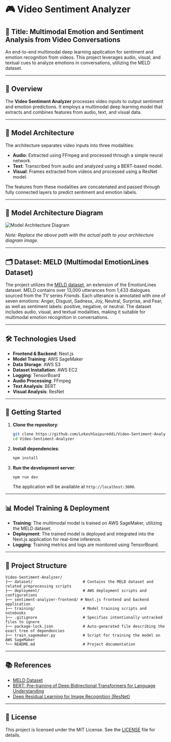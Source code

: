 # 🎮 Video Sentiment Analyzer

## 🎥 Title: Multimodal Emotion and Sentiment Analysis from Video Conversations

An end-to-end multimodal deep learning application for sentiment and emotion recognition from videos. This project leverages audio, visual, and textual cues to analyze emotions in conversations, utilizing the MELD dataset.

---

## 📌 Overview

The **Video Sentiment Analyzer** processes video inputs to output sentiment and emotion predictions. It employs a multimodal deep learning model that extracts and combines features from audio, text, and visual data.

---

## 🧠 Model Architecture

The architecture separates video inputs into three modalities:

* **Audio**: Extracted using FFmpeg and processed through a simple neural network.
* **Text**: Transcribed from audio and analyzed using a BERT-based model.
* **Visual**: Frames extracted from videos and processed using a ResNet model.

The features from these modalities are concatenated and passed through fully connected layers to predict sentiment and emotion labels.

---

## 🝻 Model Architecture Diagram

![Model Architecture Diagram](./public/model-architecture.png)

*Note: Replace the above path with the actual path to your architecture diagram image.*

---

## 🗂 Dataset: MELD (Multimodal EmotionLines Dataset)

The project utilizes the [MELD dataset](https://affective-meld.github.io/), an extension of the EmotionLines dataset. MELD contains over 13,000 utterances from 1,433 dialogues sourced from the TV series *Friends*. Each utterance is annotated with one of seven emotions: Anger, Disgust, Sadness, Joy, Neutral, Surprise, and Fear, as well as sentiment labels: positive, negative, or neutral. The dataset includes audio, visual, and textual modalities, making it suitable for multimodal emotion recognition in conversations.

---

## 🛠️ Technologies Used

* **Frontend & Backend**: Next.js
* **Model Training**: AWS SageMaker
* **Data Storage**: AWS S3
* **Dataset Installation**: AWS EC2
* **Logging**: TensorBoard
* **Audio Processing**: FFmpeg
* **Text Analysis**: BERT
* **Visual Analysis**: ResNet

---

## 🚀 Getting Started

1. **Clone the repository**:

   ```bash
   git clone https://github.com/LokeshSaipureddi/Video-Sentiment-Analyzer.git
   cd Video-Sentiment-Analyzer
   ```

2. **Install dependencies**:

   ```bash
   npm install
   ```

3. **Run the development server**:

   ```bash
   npm run dev
   ```

   The application will be available at `http://localhost:3000`.

---

## 📊 Model Training & Deployment

* **Training**: The multimodal model is trained on AWS SageMaker, utilizing the MELD dataset.
* **Deployment**: The trained model is deployed and integrated into the Next.js application for real-time inference.
* **Logging**: Training metrics and logs are monitored using TensorBoard.

---

## 📁 Project Structure

```
Video-Sentiment-Analyzer/
├── dataset/                      # Contains the MELD dataset and related preprocessing scripts
├── deployment/                   # AWS deployment scripts and configurations
├── sentiment-analyzer-frontend/ # Next.js frontend and backend application
├── training/                     # Model training scripts and notebooks
├── .gitignore                    # Specifies intentionally untracked files to ignore
├── package-lock.json             # Auto-generated file describing the exact tree of dependencies
├── train_sagemaker.py            # Script for training the model on AWS SageMaker
└── README.md                     # Project documentation
```

---

## 📚 References

* [MELD Dataset](https://affective-meld.github.io/)
* [BERT: Pre-training of Deep Bidirectional Transformers for Language Understanding](https://arxiv.org/abs/1810.04805)
* [Deep Residual Learning for Image Recognition (ResNet)](https://arxiv.org/abs/1512.03385)

---

## 📄 License

This project is licensed under the MIT License. See the [LICENSE](./LICENSE) file for details.
